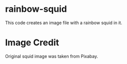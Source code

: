 # rainbow-squid
This code creates an image file with a rainbow squid in it.
# Image Credit
Original squid image was taken from Pixabay.
